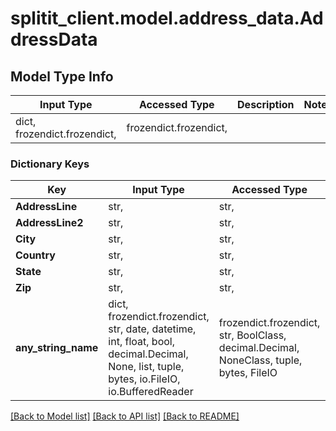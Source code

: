 # splitit_client.model.address_data.AddressData

## Model Type Info
Input Type | Accessed Type | Description | Notes
------------ | ------------- | ------------- | -------------
dict, frozendict.frozendict,  | frozendict.frozendict,  |  | 

### Dictionary Keys
Key | Input Type | Accessed Type | Description | Notes
------------ | ------------- | ------------- | ------------- | -------------
**AddressLine** | str,  | str,  |  | [optional] 
**AddressLine2** | str,  | str,  |  | [optional] 
**City** | str,  | str,  |  | [optional] 
**Country** | str,  | str,  |  | [optional] 
**State** | str,  | str,  |  | [optional] 
**Zip** | str,  | str,  |  | [optional] 
**any_string_name** | dict, frozendict.frozendict, str, date, datetime, int, float, bool, decimal.Decimal, None, list, tuple, bytes, io.FileIO, io.BufferedReader | frozendict.frozendict, str, BoolClass, decimal.Decimal, NoneClass, tuple, bytes, FileIO | any string name can be used but the value must be the correct type | [optional]

[[Back to Model list]](../../README.md#documentation-for-models) [[Back to API list]](../../README.md#documentation-for-api-endpoints) [[Back to README]](../../README.md)

